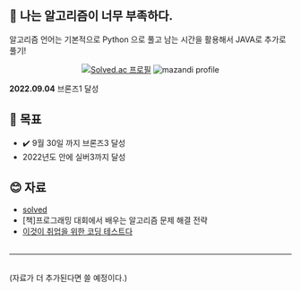 ## 👏 나는 알고리즘이 너무 부족하다.
알고리즘 언어는 기본적으로 Python 으로 풀고 남는 시간을 활용해서 JAVA로 추가로 풀기! 
<br>

<div align=center>


[![Solved.ac
프로필](http://mazassumnida.wtf/api/v2/generate_badge?boj=woowoon920)](https://solved.ac/woowoon920)
![mazandi profile](http://mazandi.herokuapp.com/api?handle=woowoon920&theme=cold)

</div>

**2022.09.04** 브론즈1 달성<br>

## 🤙 목표 
- ✔️ 9월 30일 까지 브론즈3 달성
- 2022년도 안에 실버3까지 달성

## 😊 자료
- [solved](https://solved.ac/problems/level)
- [책]프로그래밍 대회에서 배우는 알고리즘 문제 해결 전략
- [이것이 취업을 위한 코딩 테스트다](https://github.com/ndb796/python-for-coding-test)
<br><br>
---
<br>
(자료가 더 추가된다면 쓸 예정이다.)

